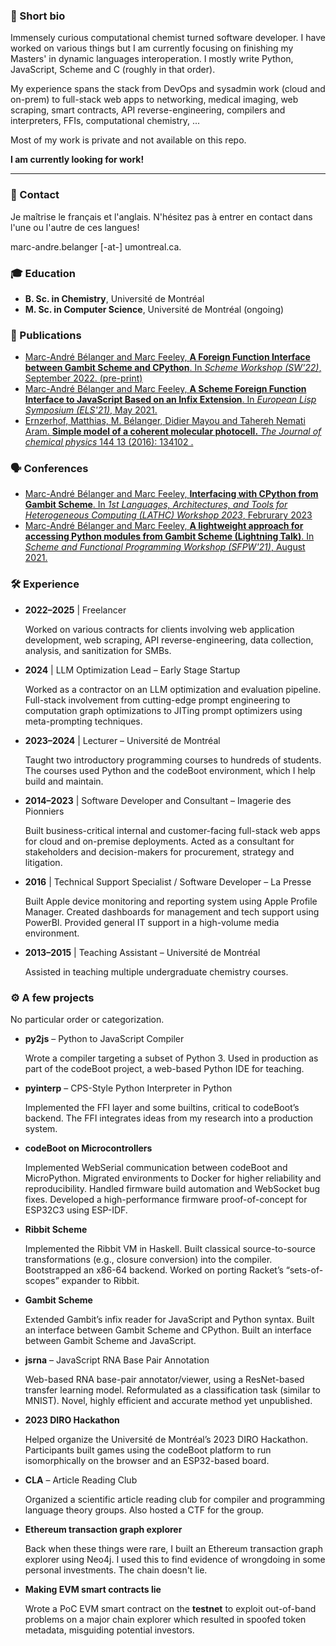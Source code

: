 ### 🙋 Short bio

Immensely curious computational chemist turned software developer. I have worked
on various things but I am currently focusing on finishing my Masters' in
dynamic languages interoperation. I mostly write Python, JavaScript, Scheme and
C (roughly in that order).

My experience spans the stack from DevOps and sysadmin work (cloud and on-prem)
to full-stack web apps to networking, medical imaging, web scraping, smart
contracts, API reverse-engineering, compilers and interpreters, FFIs,
computational chemistry, ...

Most of my work is private and not available on this repo.

**I am currently looking for work!**

---

### 📇 Contact

Je maîtrise le français et l'anglais. N'hésitez pas à entrer en contact dans
l'une ou l'autre de ces langues!

marc-andre.belanger [-at-] umontreal.ca.

### 🎓 Education
- **B. Sc. in Chemistry**, Université de Montréal
- **M. Sc. in Computer Science**, Université de Montréal (ongoing)

### 📄 Publications
- [Marc-André Bélanger and Marc Feeley, **A Foreign Function Interface between Gambit Scheme and CPython**. In _Scheme Workshop (SW'22)_, September 2022. (pre-print)](https://andykeep.com/SchemeWorkshop2022/scheme2022-final22.pdf)
- [Marc-André Bélanger and Marc Feeley, **A Scheme Foreign Function Interface to JavaScript Based on an Infix Extension**. In _European Lisp Symposium (ELS'21)_, May 2021.](https://zenodo.org/record/4711424)
- [Ernzerhof, Matthias, M. Bélanger, Didier Mayou and Tahereh Nemati Aram. **Simple model of a coherent molecular photocell.** _The Journal of chemical physics_ 144 13 (2016): 134102 .](https://hal.archives-ouvertes.fr/hal-01620569/file/Matthias%20JCP%20-%20copie.pdf)

### 🗣️ Conferences
- [Marc-André Bélanger and Marc Feeley, **Interfacing with CPython from Gambit Scheme**. In _1st Languages, Architectures, and Tools for Heterogeneous Computing (LATHC) Workshop 2023_, Februrary 2023](https://jnamaral.github.io/LATHC/program/#INTERFACING)
- [Marc-André Bélanger and Marc Feeley, **A lightweight approach for accessing Python modules from Gambit Scheme (Lightning Talk)**. In _Scheme and Functional Programming Workshop (SFPW'21)_, August 2021.](https://icfp21.sigplan.org/details/scheme-2021-papers/9/A-lightweight-approach-for-accessing-Python-modules-from-Gambit-Scheme-Lightning-Tal)

### 🛠️ Experience

- **2022–2025** | Freelancer
  
  Worked on various contracts for clients involving web application development,
  web scraping, API reverse-engineering, data collection, analysis, and
  sanitization for SMBs.

- **2024** | LLM Optimization Lead – Early Stage Startup
  
  Worked as a contractor on an LLM optimization and evaluation pipeline.
  Full-stack involvement from cutting-edge prompt engineering to computation
  graph optimizations to JITing prompt optimizers using meta-prompting
  techniques.

- **2023–2024** | Lecturer – Université de Montréal
  
  Taught two introductory programming courses to hundreds of students. The
  courses used Python and the codeBoot environment, which I help build and
  maintain.

- **2014–2023** | Software Developer and Consultant – Imagerie des Pionniers
  
  Built business-critical internal and customer-facing full-stack web apps for
  cloud and on-premise deployments. Acted as a consultant for stakeholders and
  decision-makers for procurement, strategy and litigation.

- **2016** | Technical Support Specialist / Software Developer – La Presse
  
  Built Apple device monitoring and reporting system using Apple Profile
  Manager. Created dashboards for management and tech support using PowerBI.
  Provided general IT support in a high-volume media environment.

- **2013–2015** | Teaching Assistant – Université de Montréal
  
  Assisted in teaching multiple undergraduate chemistry courses.

### ⚙️ A few projects

No particular order or categorization.

- **py2js** – Python to JavaScript Compiler
  
  Wrote a compiler targeting a subset of Python 3. Used in production as part of
  the codeBoot project, a web-based Python IDE for teaching.

- **pyinterp** – CPS-Style Python Interpreter in Python
  
  Implemented the FFI layer and some builtins, critical to codeBoot’s backend.
  The FFI integrates ideas from my research into a production system.

- **codeBoot on Microcontrollers**
  
  Implemented WebSerial communication between codeBoot and MicroPython. Migrated
  environments to Docker for higher reliability and reproducibility. Handled
  firmware build automation and WebSocket bug fixes. Developed a
  high-performance firmware proof-of-concept for ESP32C3 using ESP-IDF.

- **Ribbit Scheme**

  Implemented the Ribbit VM in Haskell. Built classical source-to-source
  transformations (e.g., closure conversion) into the compiler. Bootstrapped an
  x86-64 backend. Worked on porting Racket’s “sets-of-scopes” expander to
  Ribbit.

- **Gambit Scheme**
  
  Extended Gambit’s infix reader for JavaScript and Python syntax. Built an
  interface between Gambit Scheme and CPython. Built an interface between Gambit
  Scheme and JavaScript.

- **jsrna** – JavaScript RNA Base Pair Annotation
  
  Web-based RNA base-pair annotator/viewer, using a ResNet-based transfer
  learning model. Reformulated as a classification task (similar to MNIST).
  Novel, highly efficient and accurate method yet unpublished.

- **2023 DIRO Hackathon**
  
  Helped organize the Université de Montréal’s 2023 DIRO Hackathon.
  Participants built games using the codeBoot platform to run isomorphically on
  the browser and an ESP32-based board.

- **CLA** – Article Reading Club
  
  Organized a scientific article reading club for compiler and programming
  language theory groups. Also hosted a CTF for the group.

- **Ethereum transaction graph explorer**

  Back when these things were rare, I built an Ethereum transaction graph
  explorer using Neo4j. I used this to find evidence of wrongdoing in some
  personal investments. The chain doesn't lie.
  
- **Making EVM smart contracts lie**

  Wrote a PoC EVM smart contract on the **testnet** to exploit out-of-band
  problems on a major chain explorer which resulted in spoofed token metadata,
  misguiding potential investors.
